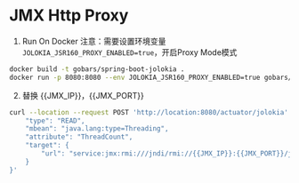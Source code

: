 # JMX Http Proxy


1. Run On Docker
注意：需要设置环境变量 `JOLOKIA_JSR160_PROXY_ENABLED=true`，开启Proxy Mode模式

```bash
docker build -t gobars/spring-boot-jolokia .
docker run -p 8080:8080 --env JOLOKIA_JSR160_PROXY_ENABLED=true gobars/spring-boot-jolokia
```

2.  替换 {{JMX_IP}}，{{JMX_PORT}}
```bash
curl --location --request POST 'http://location:8080/actuator/jolokia' --header 'Content-Type: application/json' -d '{
    "type": "READ",
    "mbean": "java.lang:type=Threading",
    "attribute": "ThreadCount",
    "target": {
        "url": "service:jmx:rmi:///jndi/rmi://{{JMX_IP}}:{{JMX_PORT}}/jmxrmi"
    }
}'
```